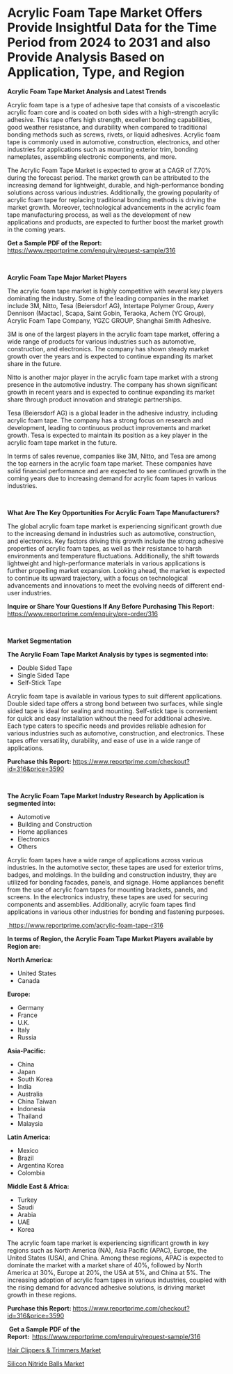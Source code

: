<p><h1>Acrylic Foam Tape Market Offers Provide Insightful Data for the Time Period from 2024 to 2031 and also Provide Analysis Based on Application, Type, and Region</h1></p><p><strong>Acrylic Foam Tape Market Analysis and Latest Trends</strong></p>
<p><p>Acrylic foam tape is a type of adhesive tape that consists of a viscoelastic acrylic foam core and is coated on both sides with a high-strength acrylic adhesive. This tape offers high strength, excellent bonding capabilities, good weather resistance, and durability when compared to traditional bonding methods such as screws, rivets, or liquid adhesives. Acrylic foam tape is commonly used in automotive, construction, electronics, and other industries for applications such as mounting exterior trim, bonding nameplates, assembling electronic components, and more.</p><p>The Acrylic Foam Tape Market is expected to grow at a CAGR of 7.70% during the forecast period. The market growth can be attributed to the increasing demand for lightweight, durable, and high-performance bonding solutions across various industries. Additionally, the growing popularity of acrylic foam tape for replacing traditional bonding methods is driving the market growth. Moreover, technological advancements in the acrylic foam tape manufacturing process, as well as the development of new applications and products, are expected to further boost the market growth in the coming years.</p></p>
<p><strong>Get a Sample PDF of the Report:&nbsp;</strong> <a href="https://www.reportprime.com/enquiry/request-sample/316">https://www.reportprime.com/enquiry/request-sample/316</a></p>
<p>&nbsp;</p>
<p><strong>Acrylic Foam Tape Major Market Players</strong></p>
<p><p>The acrylic foam tape market is highly competitive with several key players dominating the industry. Some of the leading companies in the market include 3M, Nitto, Tesa (Beiersdorf AG), Intertape Polymer Group, Avery Dennison (Mactac), Scapa, Saint Gobin, Teraoka, Achem (YC Group), Acrylic Foam Tape Company, YGZC GROUP, Shanghai Smith Adhesive.</p><p>3M is one of the largest players in the acrylic foam tape market, offering a wide range of products for various industries such as automotive, construction, and electronics. The company has shown steady market growth over the years and is expected to continue expanding its market share in the future.</p><p>Nitto is another major player in the acrylic foam tape market with a strong presence in the automotive industry. The company has shown significant growth in recent years and is expected to continue expanding its market share through product innovation and strategic partnerships.</p><p>Tesa (Beiersdorf AG) is a global leader in the adhesive industry, including acrylic foam tape. The company has a strong focus on research and development, leading to continuous product improvements and market growth. Tesa is expected to maintain its position as a key player in the acrylic foam tape market in the future.</p><p>In terms of sales revenue, companies like 3M, Nitto, and Tesa are among the top earners in the acrylic foam tape market. These companies have solid financial performance and are expected to see continued growth in the coming years due to increasing demand for acrylic foam tapes in various industries.</p></p>
<p>&nbsp;</p>
<p><strong>What Are The Key Opportunities For Acrylic Foam Tape Manufacturers?</strong></p>
<p><p>The global acrylic foam tape market is experiencing significant growth due to the increasing demand in industries such as automotive, construction, and electronics. Key factors driving this growth include the strong adhesive properties of acrylic foam tapes, as well as their resistance to harsh environments and temperature fluctuations. Additionally, the shift towards lightweight and high-performance materials in various applications is further propelling market expansion. Looking ahead, the market is expected to continue its upward trajectory, with a focus on technological advancements and innovations to meet the evolving needs of different end-user industries.</p></p>
<p><strong>Inquire or Share Your Questions If Any Before Purchasing This Report:</strong> <a href="https://www.reportprime.com/enquiry/pre-order/316">https://www.reportprime.com/enquiry/pre-order/316</a></p>
<p>&nbsp;</p>
<p><strong>Market Segmentation</strong></p>
<p><strong>The Acrylic Foam Tape Market Analysis by types is segmented into:</strong></p>
<p><ul><li>Double Sided Tape</li><li>Single Sided Tape</li><li>Self-Stick Tape</li></ul></p>
<p><p>Acrylic foam tape is available in various types to suit different applications. Double sided tape offers a strong bond between two surfaces, while single sided tape is ideal for sealing and mounting. Self-stick tape is convenient for quick and easy installation without the need for additional adhesive. Each type caters to specific needs and provides reliable adhesion for various industries such as automotive, construction, and electronics. These tapes offer versatility, durability, and ease of use in a wide range of applications.</p></p>
<p><strong>Purchase this Report:&nbsp;</strong><a href="https://www.reportprime.com/checkout?id=316&price=3590">https://www.reportprime.com/checkout?id=316&price=3590</a></p>
<p>&nbsp;</p>
<p><strong>The Acrylic Foam Tape Market Industry Research by Application is segmented into:</strong></p>
<p><ul><li>Automotive</li><li>Building and Construction</li><li>Home appliances</li><li>Electronics</li><li>Others</li></ul></p>
<p><p>Acrylic foam tapes have a wide range of applications across various industries. In the automotive sector, these tapes are used for exterior trims, badges, and moldings. In the building and construction industry, they are utilized for bonding facades, panels, and signage. Home appliances benefit from the use of acrylic foam tapes for mounting brackets, panels, and screens. In the electronics industry, these tapes are used for securing components and assemblies. Additionally, acrylic foam tapes find applications in various other industries for bonding and fastening purposes.</p></p>
<p><a href="https://www.reportprime.com/acrylic-foam-tape-r316">&nbsp;https://www.reportprime.com/acrylic-foam-tape-r316</a></p>
<p><strong>In terms of Region, the Acrylic Foam Tape Market Players available by Region are:</strong></p>
<p>
    <p> <strong> North America: </strong>
        <ul>
            <li>United States</li>
            <li>Canada</li>
        </ul>
        </p> 
    <p> <strong> Europe: </strong>
        <ul>
            <li>Germany</li>
            <li>France</li>
            <li>U.K.</li>
            <li>Italy</li>
            <li>Russia</li>
        </ul>
        </p> 
    <p> <strong> Asia-Pacific: </strong>
        <ul>
            <li>China</li>
            <li>Japan</li>
            <li>South Korea</li>
            <li>India</li>
            <li>Australia</li>
            <li>China Taiwan</li>
            <li>Indonesia</li>
            <li>Thailand</li>
            <li>Malaysia</li>
        </ul>
        </p> 
    <p> <strong> Latin America: </strong>
        <ul>
            <li>Mexico</li>
            <li>Brazil</li>
            <li>Argentina Korea</li>
            <li>Colombia</li>
        </ul>
        </p> 
    <p> <strong> Middle East & Africa: </strong>
        <ul>
            <li>Turkey</li>
            <li>Saudi</li>
            <li>Arabia</li>
            <li>UAE</li>
            <li>Korea</li>
        </ul>
    </p>
    </p>
<p><p>The acrylic foam tape market is experiencing significant growth in key regions such as North America (NA), Asia Pacific (APAC), Europe, the United States (USA), and China. Among these regions, APAC is expected to dominate the market with a market share of 40%, followed by North America at 30%, Europe at 20%, the USA at 5%, and China at 5%. The increasing adoption of acrylic foam tapes in various industries, coupled with the rising demand for advanced adhesive solutions, is driving market growth in these regions.</p></p>
<p><strong>Purchase this Report: </strong><a href="https://www.reportprime.com/checkout?id=316&price=3590">https://www.reportprime.com/checkout?id=316&price=3590</a></p>
<p>&nbsp;<strong>Get a Sample PDF of the Report:&nbsp;&nbsp;</strong><a href="https://www.reportprime.com/enquiry/request-sample/316">https://www.reportprime.com/enquiry/request-sample/316</a></p>
<p><strong></strong></p>
<p><p><a href="https://issuu.com/reportprime-2/docs/hair-clippers-trimmers-market-size-2030.pptx">Hair Clippers & Trimmers Market</a></p><p><a href="https://github.com/ElmoRunolfsson2023/Market-Research-Report-List-1/blob/main/silicon-nitride-balls-market.md">Silicon Nitride Balls Market</a></p></p>